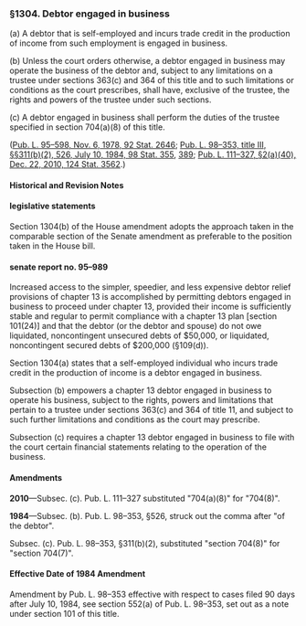 ### §1304. Debtor engaged in business ###

[]()

(a) A debtor that is self-employed and incurs trade credit in the production of income from such employment is engaged in business.

[]()

(b) Unless the court orders otherwise, a debtor engaged in business may operate the business of the debtor and, subject to any limitations on a trustee under sections 363(c) and 364 of this title and to such limitations or conditions as the court prescribes, shall have, exclusive of the trustee, the rights and powers of the trustee under such sections.

[]()

(c) A debtor engaged in business shall perform the duties of the trustee specified in section 704(a)(8) of this title.

([Pub. L. 95–598, Nov. 6, 1978, 92 Stat. 2646](/statviewer.htm?volume=92&page=2646); [Pub. L. 98–353, title III, §§311(b)(2), 526, July 10, 1984, 98 Stat. 355](/statviewer.htm?volume=98&page=355), [389](/statviewer.htm?volume=98&page=389); [Pub. L. 111–327, §2(a)(40), Dec. 22, 2010, 124 Stat. 3562](/statviewer.htm?volume=124&page=3562).)

#### Historical and Revision Notes ####

#### legislative statements ####

Section 1304(b) of the House amendment adopts the approach taken in the comparable section of the Senate amendment as preferable to the position taken in the House bill.

#### senate report no. 95–989 ####

Increased access to the simpler, speedier, and less expensive debtor relief provisions of chapter 13 is accomplished by permitting debtors engaged in business to proceed under chapter 13, provided their income is sufficiently stable and regular to permit compliance with a chapter 13 plan [section 101(24)] and that the debtor (or the debtor and spouse) do not owe liquidated, noncontingent unsecured debts of $50,000, or liquidated, noncontingent secured debts of $200,000 (§109(d)).

Section 1304(a) states that a self-employed individual who incurs trade credit in the production of income is a debtor engaged in business.

Subsection (b) empowers a chapter 13 debtor engaged in business to operate his business, subject to the rights, powers and limitations that pertain to a trustee under sections 363(c) and 364 of title 11, and subject to such further limitations and conditions as the court may prescribe.

Subsection (c) requires a chapter 13 debtor engaged in business to file with the court certain financial statements relating to the operation of the business.

#### Amendments ####

**2010**—Subsec. (c). Pub. L. 111–327 substituted "704(a)(8)" for "704(8)".

**1984**—Subsec. (b). Pub. L. 98–353, §526, struck out the comma after "of the debtor".

Subsec. (c). Pub. L. 98–353, §311(b)(2), substituted "section 704(8)" for "section 704(7)".

#### Effective Date of 1984 Amendment ####

Amendment by Pub. L. 98–353 effective with respect to cases filed 90 days after July 10, 1984, see section 552(a) of Pub. L. 98–353, set out as a note under section 101 of this title.